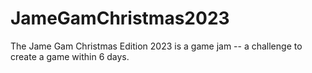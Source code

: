 # JameGamChristmas2023
The Jame Gam Christmas Edition 2023 is a game jam -- a challenge to create a game within 6 days.
